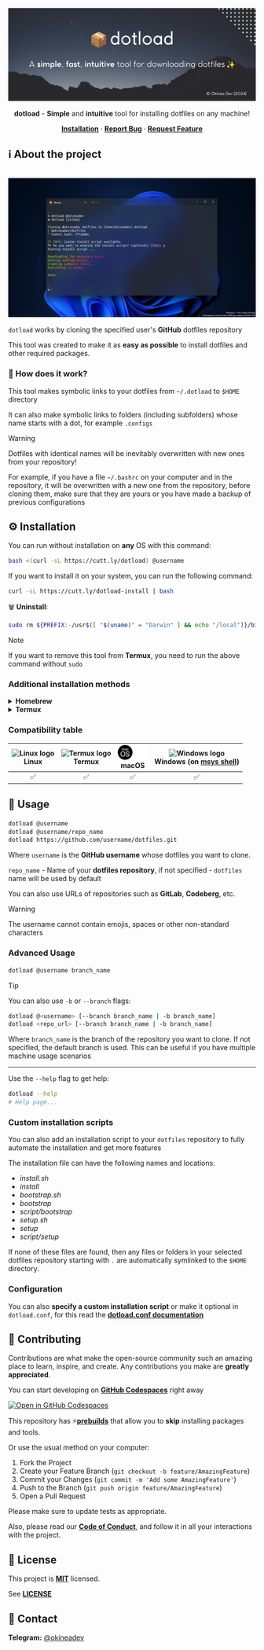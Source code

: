 <!-- markdownlint-disable no-inline-html first-line-h1 -->

<div align="center">
  <a href="https://github.com/cli-stuff/dotload">
    <!-- https://docs.github.com/en/get-started/writing-on-github/getting-started-with-writing-and-formatting-on-github/basic-writing-and-formatting-syntax#specifying-the-theme-an-image-is-shown-to -->
    <picture>
      <source media="(prefers-color-scheme: dark)" srcset="public/banner-dark.png" alt="Banner">
      <source media="(prefers-color-scheme: light)" srcset="public/banner-light.png" alt="Banner">
      <img src="public/banner-dark.png" alt="Banner">
    </picture>
  </a>

  <br>

**dotload** - **Simple** and **intuitive** tool for installing dotfiles on any machine!

[**Installation**](#%EF%B8%8F-installation) · [**Report Bug**](https://github.com/cli-stuff/dotload/issues/new?labels=bug&template=bug_report.md) · [**Request Feature**](https://github.com/cli-stuff/dotload/issues/new?labels=enhancement&template=feature_request.md)

</div>

## ℹ️ About the project

<br>

<picture>
  <source media="(prefers-color-scheme: dark)" srcset="public/screenshot-dark.png" alt="Screenshot">
  <source media="(prefers-color-scheme: light)" srcset="public/screenshot-light.png" alt="Screenshot">
  <img src="public/screenshot-dark.png" alt="Screenshot">
</picture>

<br>

`dotload` works by cloning the specified user's **GitHub** dotfiles repository

This tool was created to make it as **easy as possible** to install dotfiles and other required packages.

### 🤔 How does it work?

This tool makes symbolic links to your dotfiles from `~/.dotload` to `$HOME` directory

It can also make symbolic links to folders (including subfolders) whose name starts with a dot, for example `.configs`

> [!WARNING]
> Dotfiles with identical names will be inevitably overwritten with new ones from your repository!

For example, if you have a file `~/.bashrc` on your computer and in the repository, it will be overwritten with a new one from the repository, before cloning them, make sure that they are yours or you have made a backup of previous configurations

## ⚙️ Installation

You can run without installation on **any** OS with this command:

```bash
bash <(curl -sL https://cutt.ly/dotload) @username
```

If you want to install it on your system, you can run the following command:

```bash
curl -sL https://cutt.ly/dotload-install | bash
```

🗑️ **Uninstall**:

```bash
sudo rm ${PREFIX:-/usr$([ "$(uname)" = "Darwin" ] && echo "/local")}/bin/dotload && hash -r
```

> [!NOTE]
> If you want to remove this tool from **Termux**, you need to run the above command without `sudo`

### Additional installation methods

<details>
  <summary><b>Homebrew</b></summary>
  <br/>

With [**brew**](https://brew.sh/) you can install this tool on **macOS** (and **Linux** too)

> ℹ️ Note: If you don't have [**brew**](https://brew.sh/) installed, install it **now** with this command:

```bash
/bin/bash -c "$(curl -fsSL https://raw.githubusercontent.com/Homebrew/install/HEAD/install.sh)"
```

  <hr/>

📥 **Install**:

```bash
brew tap cli-stuff/dotload
brew install dotload
```

</details>

<details>
  <summary><b>Termux</b></summary>
  <br/>

You will also receive further updates with this method

```bash
# Add Termux User Repository
pkg install tur-repo
pkg update && pkg install dotload
```

</details>

### Compatibility table

| <div><img src="https://upload.wikimedia.org/wikipedia/commons/f/f1/Icons8_flat_linux.svg" alt="Linux logo" width="30"/></div> **Linux** | <div><img src="https://upload.wikimedia.org/wikipedia/commons/b/b5/Termux.svg" alt="Termux logo" width="30"/></div> **Termux** | <div><img src="public/macos-dark-logo.svg#gh-light-mode-only" alt="macOS logo" width="30"/><img src="public/macos-light-logo.svg#gh-dark-mode-only" alt="macOS logo" width="30"/></div> **macOS** | <div><img src="https://github.com/cli-stuff/dotload/assets/81070564/99544c04-51e7-41b5-95f7-0828cfc97617" alt="Windows logo" width="30"/></div> **Windows** (on [msys shell](https://www.msys2.org/)) |
| :-------------------------------------------------------------------------------------------------------------------------------------: | :----------------------------------------------------------------------------------------------------------------------------: | :-----------------------------------------------------------------------------------------------------------------------------------------------------------------------------------------------: | :---------------------------------------------------------------------------------------------------------------------------------------------------------------------------------------------------: |
|                                                                   ✅                                                                    |                                                               ✅                                                               |                                                                                                ✅                                                                                                 |                                                                                                  ✅                                                                                                   |

## 🚀 Usage

```bash
dotload @username
dotload @username/repo_name
dotload https://github.com/username/dotfiles.git
```

Where `username` is the **GitHub username** whose dotfiles you want to clone.

`repo_name` - Name of your **dotfiles repository**, if not specified - `dotfiles` name will be used by default

You can also use URLs of repositories such as **GitLab**, **Codeberg**, etc.

> [!WARNING]
> The username cannot contain emojis, spaces or other non-standard characters

### Advanced Usage

```bash
dotload @username branch_name
```

> [!TIP]
> You can also use `-b` or `--branch` flags:

```bash
dotload @<username> [--branch branch_name | -b branch_name]
dotload <repo_url> [--branch branch_name | -b branch_name]
```

Where `branch_name` is the branch of the repository you want to clone. If not specified, the default branch is used. This can be useful if you have multiple machine usage scenarios

---

Use the `--help` flag to get help:

```bash
dotload --help
# Help page...
```

### Custom installation scripts

You can also add an installation script to your `dotfiles` repository to fully automate the installation and get more features

The installation file can have the following names and locations:

-   _install.sh_
-   _install_
-   _bootstrap.sh_
-   _bootstrap_
-   _script/bootstrap_
-   _setup.sh_
-   _setup_
-   _script/setup_

If none of these files are found, then any files or folders in your selected dotfiles repository starting with `.` are automatically symlinked to the `$HOME` directory.

### Configuration

You can also **specify a custom installation script**
or make it optional in `dotload.conf`, for this read the [**dotload.conf documentation**](docs/dotload_conf.md)

## 🤝 Contributing

Contributions are what make the open-source community such an amazing place to learn, inspire, and create. Any contributions you make are **greatly appreciated**.

You can start developing on [**GitHub Codespaces**](https://github.com/features/codespaces) right away

[![Open in GitHub Codespaces](https://github.com/codespaces/badge.svg)](https://codespaces.new/cli-stuff/dotload?quickstart=1)

This repository has ⚡[**prebuilds**](https://docs.github.com/en/codespaces/prebuilding-your-codespaces/about-github-codespaces-prebuilds) that allow you to **skip** installing packages and tools.

Or use the usual method on your computer:

1. Fork the Project
2. Create your Feature Branch (`git checkout -b feature/AmazingFeature`)
3. Commit your Changes (`git commit -m 'Add some AmazingFeature'`)
4. Push to the Branch (`git push origin feature/AmazingFeature`)
5. Open a Pull Request

Please make sure to update tests as appropriate.

Also, please read our [**Code of Conduct**](CODE_OF_CONDUCT.md), and follow it in all your interactions with the project.

## 📝 License

This project is [**MIT**](https://opensource.org/license/MIT) licensed.

See [**LICENSE**](LICENSE)

## 📨 Contact

**Telegram:** [@okineadev](https://t.me/okineadev)

<!-- ## ❤️ Support

This project is completely **free** and **open source**.

If you liked this tool - I would be very grateful if you could support me financially

Here are the details for transfers:

- 🍩 **Donatello**: <https://donatello.to/okineadev> -->
